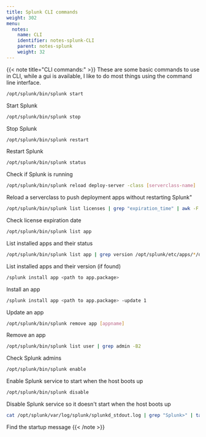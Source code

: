 ```yaml
---
title: Splunk CLI commands
weight: 302
menu:
  notes:
    name: CLI
    identifier: notes-splunk-CLI
    parent: notes-splunk
    weight: 32
---
```


<div style="display: block; width: 100%; max-width: none;">

<!-- CLI commands: -->
{{< note title="CLI commands:" >}}
These are some basic commands to use in CLI, while a gui is available, I like to do most things using the command line interface.
```bash
/opt/splunk/bin/splunk start
```
Start Splunk
```bash
/opt/splunk/bin/splunk stop
```
Stop Splunk
```bash
/opt/splunk/bin/splunk restart
```
Restart Splunk
```bash
/opt/splunk/bin/splunk status
```
Check if Splunk is running
```bash
/opt/splunk/bin/splunk reload deploy-server -class [serverclass-name]
```
Reload a serverclass to push deployment apps without restarting Splunk"
```bash
/opt/splunk/bin/splunk list licenses | grep "expiration_time" | awk -F':' '{print $2}' | xargs -I{} date -d @{} +"%Y-%m-%d %H:%M:%S"
```
Check license expiration date
```bash
/opt/splunk/bin/splunk list app
```
List installed apps and their status
```bash
/opt/splunk/bin/splunk list app | grep version /opt/splunk/etc/apps/*/default/app.conf
```
List installed apps and their version (if found)
```bash
/splunk install app <path to app.package>
```
Install an app
```bash
/splunk install app <path to app.package> -update 1
```
Update an app
```bash
/opt/splunk/bin/splunk remove app [appname]
```
Remove an app
```bash
/opt/splunk/bin/splunk list user | grep admin -B2
```
Check Splunk admins
```bash
/opt/splunk/bin/splunk enable
```
Enable Splunk service to start when the host boots up
```bash
/opt/splunk/bin/splunk disable
```
Disable Splunk service so it doesn't start when the host boots up
```bash
cat /opt/splunk/var/log/splunk/splunkd_stdout.log | grep "Splunk>" | tail -n 1
```
Find the startup message
{{< /note >}}
</div>